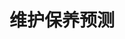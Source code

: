 ---
layout: article
title: 维护保养预测
description: 
  - 模板主要用于保养预测。它显示了机器运行时间，以及预计下次机器故障大概什么时候出现；它还提供当前传感器数据，例如温度或生产线的振动。当前和未来的审查情况则列于看板右侧。
lang: cn
weight: 2000
isDraft: false
ref: Predictive-Maintenance-Board
category:
  - Recommended
  - Maintenance
  - Production
image: Predictive-Maintenance-Board.png
image_thumbnail: Predictive-Maintenance-Board_thumbnail.png
download: Predictive-Maintenance-Board - CN.pbmx
overview_description:
overview_benefits:
overview_data_sources:
---